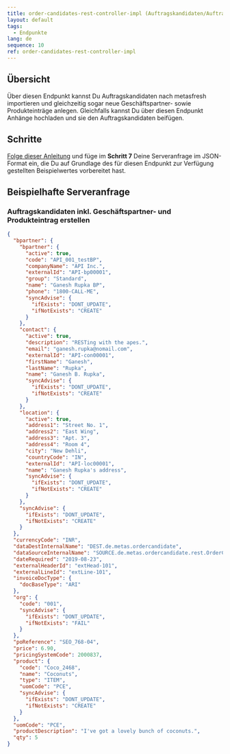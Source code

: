 ```yaml
---
title: order-candidates-rest-controller-impl (Auftragskandidaten/Auftragsdisposition)
layout: default
tags:
  - Endpunkte
lang: de
sequence: 10
ref: order-candidates-rest-controller-impl
---
```


## Übersicht
Über diesen Endpunkt kannst Du Auftragskandidaten nach metasfresh importieren und gleichzeitig sogar neue Geschäftspartner- sowie Produkteinträge anlegen. Gleichfalls kannst Du über diesen Endpunkt Anhänge hochladen und sie den Auftragskandidaten beifügen.

## Schritte
[Folge dieser Anleitung](Allgemeine_Infos_REST_API) und füge im **Schritt 7** Deine Serveranfrage im JSON-Format ein, die Du auf Grundlage des für diesen Endpunkt zur Verfügung gestellten Beispielwertes vorbereitet hast.

## Beispielhafte Serveranfrage

### Auftragskandidaten inkl. Geschäftspartner- und Produkteintrag erstellen
```json
{
  "bpartner": {
    "bpartner": {
      "active": true,
      "code": "API_001_testBP",
      "companyName": "API Inc.",
      "externalId": "API-bp00001",
      "group": "Standard",
      "name": "Ganesh Rupka BP",
      "phone": "1800-CALL-ME",
      "syncAdvise": {
        "ifExists": "DONT_UPDATE",
        "ifNotExists": "CREATE"
      }
    },
    "contact": {
      "active": true,
      "description": "RESTing with the apes.",
      "email": "ganesh.rupka@nomail.com",
      "externalId": "API-con00001",
      "firstName": "Ganesh",
      "lastName": "Rupka",
      "name": "Ganesh B. Rupka",
      "syncAdvise": {
        "ifExists": "DONT_UPDATE",
        "ifNotExists": "CREATE"
      }
    },
    "location": {
      "active": true,
      "address1": "Street No. 1",
      "address2": "East Wing",
      "address3": "Apt. 3",
      "address4": "Room 4",
      "city": "New Dehli",
      "countryCode": "IN",
      "externalId": "API-loc00001",
      "name": "Ganesh Rupka's address",
      "syncAdvise": {
        "ifExists": "DONT_UPDATE",
        "ifNotExists": "CREATE"
      }
    },
    "syncAdvise": {
      "ifExists": "DONT_UPDATE",
      "ifNotExists": "CREATE"
    }
  },
  "currencyCode": "INR",
  "dataDestInternalName": "DEST.de.metas.ordercandidate",
  "dataSourceInternalName": "SOURCE.de.metas.ordercandidate.rest.OrderCandidatesRestControllerImpl",
  "dateRequired": "2019-08-23",
  "externalHeaderId": "extHead-101",
  "externalLineId": "extLine-101",
  "invoiceDocType": {
    "docBaseType": "ARI"
  },
  "org": {
    "code": "001",
    "syncAdvise": {
      "ifExists": "DONT_UPDATE",
      "ifNotExists": "FAIL"
    }
  },
  "poReference": "SEO_768-04",
  "price": 6.90,
  "pricingSystemCode": 2000837,
  "product": {
    "code": "Coco_2468",
    "name": "Coconuts",
    "type": "ITEM",
    "uomCode": "PCE",
    "syncAdvise": {
      "ifExists": "DONT_UPDATE",
      "ifNotExists": "CREATE"
    }
  },
  "uomCode": "PCE",
  "productDescription": "I've got a lovely bunch of coconuts.",
  "qty": 5
}
```
